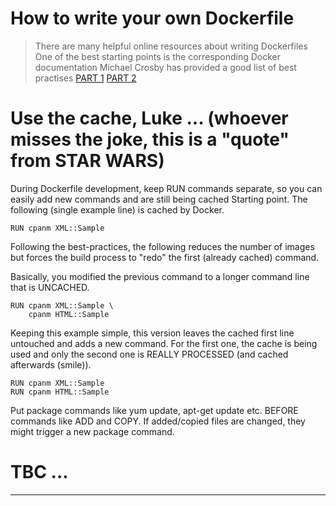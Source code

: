 # How to write your own Dockerfile

> There are many helpful online resources about writing Dockerfiles
> One of the best starting points is the corresponding Docker documentation
Michael Crosby has provided a good list of best practises  [PART 1][1] [PART 2][2]

# Use the cache, Luke ... (whoever misses the joke, this is a "quote" from STAR WARS)
During Dockerfile development, keep RUN commands separate, so you can easily add new commands and are still being cached
Starting point. The following (single example line) is cached by Docker.

    RUN cpanm XML::Sample

Following the best-practices, the following reduces the number of images but forces the build process to "redo" the first (already cached) command.

Basically, you modified the previous command to a longer command line that is UNCACHED.

    RUN cpanm XML::Sample \
        cpanm HTML::Sample


Keeping this example simple, this version leaves the cached first line untouched and adds a new command. For the first one, the cache is being used and only the second one is REALLY PROCESSED (and cached afterwards (smile)).

    RUN cpanm XML::Sample
    RUN cpanm HTML::Sample

Put package commands like yum update, apt-get update etc. BEFORE commands like ADD and COPY. If added/copied files are changed, they might trigger a new package command.

# TBC ...

[1]: http://crosbymichael.com/dockerfile-best-practices.html
[2]: http://crosbymichael.com/dockerfile-best-practices-take-2.html

---

